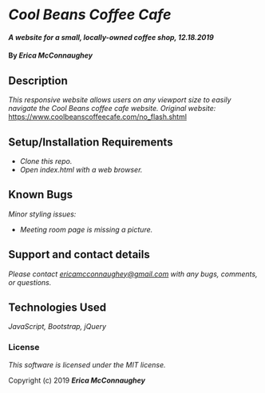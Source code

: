 # _Cool Beans Coffee Cafe_

#### _A website for a small, locally-owned coffee shop, 12.18.2019_

#### By _**Erica McConnaughey**_

## Description

_This responsive website allows users on any viewport size to easily navigate the Cool Beans coffee cafe website._
_Original website:_ https://www.coolbeanscoffeecafe.com/no_flash.shtml

## Setup/Installation Requirements

* _Clone this repo._
* _Open index.html with a web browser._

## Known Bugs

_Minor styling issues:_
* _Meeting room page is missing a picture._

## Support and contact details

_Please contact ericamcconnaughey@gmail.com with any bugs, comments, or questions._

## Technologies Used

_JavaScript, Bootstrap, jQuery_

### License

*This software is licensed under the MIT license.*

Copyright (c) 2019 **_Erica McConnaughey_**
